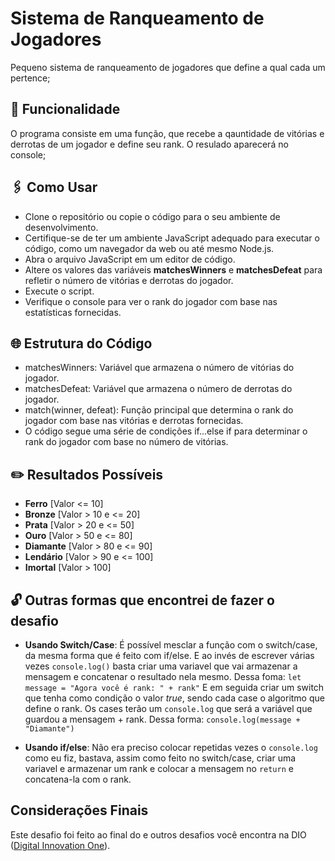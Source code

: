 
# Sistema de Ranqueamento de Jogadores


Pequeno sistema de ranqueamento de jogadores que define a qual cada um pertence;



## 🗿 Funcionalidade

O programa consiste em uma função, que recebe a qauntidade de vitórias e derrotas de um jogador e define seu rank. O resulado aparecerá no console;

## 🖇️ Como Usar

- Clone o repositório ou copie o código para o seu ambiente de desenvolvimento.
- Certifique-se de ter um ambiente JavaScript adequado para executar o código, como um navegador da web ou até mesmo Node.js.
- Abra o arquivo JavaScript em um editor de código.
- Altere os valores das variáveis **matchesWinners** e **matchesDefeat** para refletir o número de vitórias e derrotas do jogador.
- Execute o script.
- Verifique o console para ver o rank do jogador com base nas estatísticas fornecidas.


## 🌐 Estrutura do Código
- matchesWinners: Variável que armazena o número de vitórias do jogador.
- matchesDefeat: Variável que armazena o número de derrotas do jogador.
- match(winner, defeat): Função principal que determina o rank do jogador com base nas vitórias e derrotas fornecidas.
- O código segue uma série de condições if...else if para determinar o rank do jogador com base no número de vitórias.

## ✏️ Resultados Possíveis


- **Ferro** [Valor <= 10]
- **Bronze** [Valor > 10 e <= 20]
- **Prata** [Valor > 20 e <= 50]
- **Ouro** [Valor > 50 e <= 80]
- **Diamante** [Valor > 80 e <= 90]
- **Lendário** [Valor > 90 e <= 100]
- **Imortal** [Valor > 100]

## 🔓 Outras formas que encontrei de fazer o desafio

- **Usando Switch/Case**: É possível mesclar a função com o switch/case, da mesma forma que é feito com if/else. E ao invés de escrever várias vezes `console.log()` basta criar uma variavel que vai armazenar a mensagem e concatenar o resultado nela mesmo. Dessa foma: `let message = "Agora você é rank: " + rank"` E em seguida criar um switch que tenha como condição o valor _true_, sendo cada case o algoritmo que define o rank. Os cases terão um `console.log` que será a variável que guardou a mensagem + rank. Dessa forma: `console.log(message + "Diamante")`

- **Usando if/else**: Não era preciso colocar repetidas vezes o `console.log` como eu fiz, bastava, assim como feito no switch/case, criar uma variavel e armazenar um rank e colocar a mensagem no `return` e concatena-la com o rank.

## Considerações Finais
Este desafio foi feito ao final do e outros desafios você encontra na DIO ([Digital Innovation One](https://digitalinnovation.one/)). 

